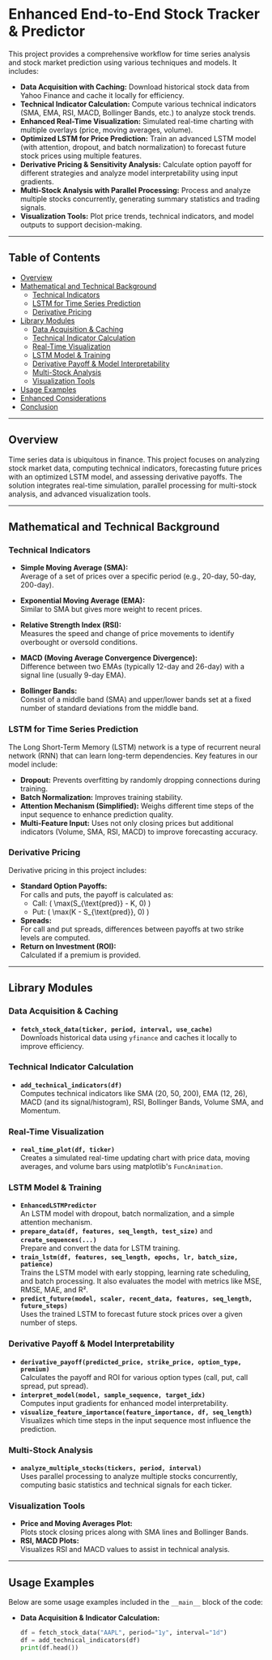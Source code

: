 # Enhanced End-to-End Stock Tracker & Predictor

This project provides a comprehensive workflow for time series analysis and stock market prediction using various techniques and models. It includes:

- **Data Acquisition with Caching:** Download historical stock data from Yahoo Finance and cache it locally for efficiency.
- **Technical Indicator Calculation:** Compute various technical indicators (SMA, EMA, RSI, MACD, Bollinger Bands, etc.) to analyze stock trends.
- **Enhanced Real-Time Visualization:** Simulated real-time charting with multiple overlays (price, moving averages, volume).
- **Optimized LSTM for Price Prediction:** Train an advanced LSTM model (with attention, dropout, and batch normalization) to forecast future stock prices using multiple features.
- **Derivative Pricing & Sensitivity Analysis:** Calculate option payoff for different strategies and analyze model interpretability using input gradients.
- **Multi-Stock Analysis with Parallel Processing:** Process and analyze multiple stocks concurrently, generating summary statistics and trading signals.
- **Visualization Tools:** Plot price trends, technical indicators, and model outputs to support decision-making.

---

## Table of Contents

- [Overview](#overview)
- [Mathematical and Technical Background](#mathematical-and-technical-background)
  - [Technical Indicators](#technical-indicators)
  - [LSTM for Time Series Prediction](#lstm-for-time-series-prediction)
  - [Derivative Pricing](#derivative-pricing)
- [Library Modules](#library-modules)
  - [Data Acquisition & Caching](#data-acquisition--caching)
  - [Technical Indicator Calculation](#technical-indicator-calculation)
  - [Real-Time Visualization](#real-time-visualization)
  - [LSTM Model & Training](#lstm-model--training)
  - [Derivative Payoff & Model Interpretability](#derivative-payoff--model-interpretability)
  - [Multi-Stock Analysis](#multi-stock-analysis)
  - [Visualization Tools](#visualization-tools)
- [Usage Examples](#usage-examples)
- [Enhanced Considerations](#enhanced-considerations)
- [Conclusion](#conclusion)

---

## Overview

Time series data is ubiquitous in finance. This project focuses on analyzing stock market data, computing technical indicators, forecasting future prices with an optimized LSTM model, and assessing derivative payoffs. The solution integrates real-time simulation, parallel processing for multi-stock analysis, and advanced visualization tools.

---

## Mathematical and Technical Background

### Technical Indicators

- **Simple Moving Average (SMA):**  
  Average of a set of prices over a specific period (e.g., 20-day, 50-day, 200-day).

- **Exponential Moving Average (EMA):**  
  Similar to SMA but gives more weight to recent prices.

- **Relative Strength Index (RSI):**  
  Measures the speed and change of price movements to identify overbought or oversold conditions.

- **MACD (Moving Average Convergence Divergence):**  
  Difference between two EMAs (typically 12-day and 26-day) with a signal line (usually 9-day EMA).

- **Bollinger Bands:**  
  Consist of a middle band (SMA) and upper/lower bands set at a fixed number of standard deviations from the middle band.

### LSTM for Time Series Prediction

The Long Short-Term Memory (LSTM) network is a type of recurrent neural network (RNN) that can learn long-term dependencies. Key features in our model include:
- **Dropout:** Prevents overfitting by randomly dropping connections during training.
- **Batch Normalization:** Improves training stability.
- **Attention Mechanism (Simplified):** Weighs different time steps of the input sequence to enhance prediction quality.
- **Multi-Feature Input:** Uses not only closing prices but additional indicators (Volume, SMA, RSI, MACD) to improve forecasting accuracy.

### Derivative Pricing

Derivative pricing in this project includes:
- **Standard Option Payoffs:**  
  For calls and puts, the payoff is calculated as:
  - Call: \( \max(S_{\text{pred}} - K, 0) \)
  - Put: \( \max(K - S_{\text{pred}}, 0) \)
- **Spreads:**  
  For call and put spreads, differences between payoffs at two strike levels are computed.
- **Return on Investment (ROI):**  
  Calculated if a premium is provided.

---

## Library Modules

### Data Acquisition & Caching

- **`fetch_stock_data(ticker, period, interval, use_cache)`**  
  Downloads historical data using `yfinance` and caches it locally to improve efficiency.

### Technical Indicator Calculation

- **`add_technical_indicators(df)`**  
  Computes technical indicators like SMA (20, 50, 200), EMA (12, 26), MACD (and its signal/histogram), RSI, Bollinger Bands, Volume SMA, and Momentum.

### Real-Time Visualization

- **`real_time_plot(df, ticker)`**  
  Creates a simulated real-time updating chart with price data, moving averages, and volume bars using matplotlib's `FuncAnimation`.

### LSTM Model & Training

- **`EnhancedLSTMPredictor`**  
  An LSTM model with dropout, batch normalization, and a simple attention mechanism.
- **`prepare_data(df, features, seq_length, test_size)`** and **`create_sequences(...)`**  
  Prepare and convert the data for LSTM training.
- **`train_lstm(df, features, seq_length, epochs, lr, batch_size, patience)`**  
  Trains the LSTM model with early stopping, learning rate scheduling, and batch processing. It also evaluates the model with metrics like MSE, RMSE, MAE, and R².
- **`predict_future(model, scaler, recent_data, features, seq_length, future_steps)`**  
  Uses the trained LSTM to forecast future stock prices over a given number of steps.

### Derivative Payoff & Model Interpretability

- **`derivative_payoff(predicted_price, strike_price, option_type, premium)`**  
  Calculates the payoff and ROI for various option types (call, put, call spread, put spread).
- **`interpret_model(model, sample_sequence, target_idx)`**  
  Computes input gradients for enhanced model interpretability.
- **`visualize_feature_importance(feature_importance, df, seq_length)`**  
  Visualizes which time steps in the input sequence most influence the prediction.

### Multi-Stock Analysis

- **`analyze_multiple_stocks(tickers, period, interval)`**  
  Uses parallel processing to analyze multiple stocks concurrently, computing basic statistics and technical signals for each ticker.

### Visualization Tools

- **Price and Moving Averages Plot:**  
  Plots stock closing prices along with SMA lines and Bollinger Bands.
- **RSI, MACD Plots:**  
  Visualizes RSI and MACD values to assist in technical analysis.

---

## Usage Examples

Below are some usage examples included in the `__main__` block of the code:

- **Data Acquisition & Indicator Calculation:**
  ```python
  df = fetch_stock_data("AAPL", period="1y", interval="1d")
  df = add_technical_indicators(df)
  print(df.head())
